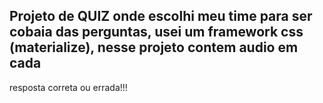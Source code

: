 ## Projeto de QUIZ onde escolhi meu time para ser cobaia das perguntas, usei um framework css (materialize), nesse projeto contem audio em cada
resposta correta ou errada!!!